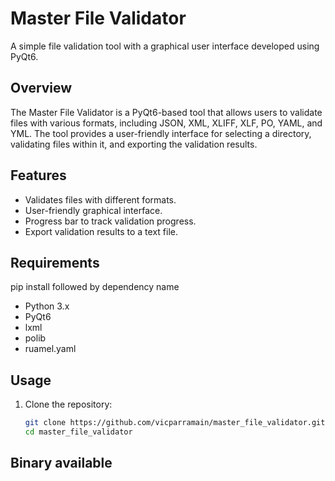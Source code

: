 # Master File Validator

A simple file validation tool with a graphical user interface developed using PyQt6.

## Overview

The Master File Validator is a PyQt6-based tool that allows users to validate files with various formats, including JSON, XML, XLIFF, XLF, PO, YAML, and YML. The tool provides a user-friendly interface for selecting a directory, validating files within it, and exporting the validation results.

## Features

- Validates files with different formats.
- User-friendly graphical interface.
- Progress bar to track validation progress.
- Export validation results to a text file.

## Requirements
pip install followed by dependency name

- Python 3.x
- PyQt6
- lxml
- polib
- ruamel.yaml

## Usage

1. Clone the repository:

   ```bash
   git clone https://github.com/vicparramain/master_file_validator.git
   cd master_file_validator

## Binary available
